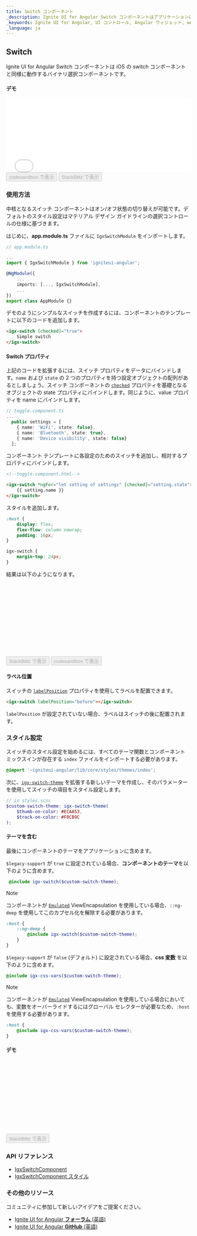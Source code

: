 ```yaml
---
title: Switch コンポーネント
_description: Ignite UI for Angular Switch コンポーネントはアプリケーションにバイナリ有効/無効または true/false のデータ入力関数を追加します。
_keywords: Ignite UI for Angular, UI コントロール, Angular ウィジェット, web ウィジェット, UI ウィジェット, Angular, ネイティブ Angular コンポーネント スィート, ネイティブ Angular コントロール, ネイティブ Angular コンポーネント ライブラリ, Angular Switch コンポーネント, Angular Switch コントロール
_language: ja
---
```


## Switch
<p class="highlight">Ignite UI for Angular Switch コンポーネントは iOS の switch コンポーネントと同様に動作するバイナリ選択コンポーネントです。</p>
<div class="divider"></div>

#### デモ
<div class="sample-container loading" style="height:200px">
    <iframe id="switch-sample-1-iframe" src='{environment:demosBaseUrl}/data-entries/switch-sample-1' width="100%" height="100%" seamless frameBorder="0" onload="onSampleIframeContentLoaded(this);"></iframe>
</div>
<div>
<button data-localize="codesandbox" disabled class="codesandbox-btn" data-iframe-id="switch-sample-1-iframe" data-demos-base-url="{environment:demosBaseUrl}">codesandbox で表示</button>
<button data-localize="stackblitz" disabled class="stackblitz-btn" data-iframe-id="switch-sample-1-iframe" data-demos-base-url="{environment:demosBaseUrl}">StackBlitz で表示</button>
</div>
<div class="divider--half"></div>

### 使用方法

中核となるスイッチ コンポーネントはオン/オフ状態の切り替えが可能です。デフォルトのスタイル設定はマテリアル デザイン ガイドラインの選択コントロールの仕様に基づきます。

はじめに、**app.module.ts** ファイルに `IgxSwitchModule` をインポートします。

```typescript
// app.module.ts

...
import { IgxSwitchModule } from 'igniteui-angular';

@NgModule({
    ...
    imports: [..., IgxSwitchModule],
    ...
})
export class AppModule {}
```

デモのようにシンプルなスイッチを作成するには、コンポーネントのテンプレートに以下のコードを追加します。

```html
<igx-switch [checked]="true">
    Simple switch
</igx-switch>
```

#### Switch プロパティ

上記のコードを拡張するには、スイッチ プロパティをデータにバインドします。`name` および `state` の 2 つのプロパティを持つ設定オブジェクトの配列があるとしましょう。スイッチ コンポーネントの [`checked`]({environment:angularApiUrl}/classes/igxswitchcomponent.html#checked) プロパティを基礎となるオブジェクトの state プロパティにバインドします。同じように、value プロパティを name にバインドします。

```typescript
// toggle.component.ts
...
  public settings = [
    { name: 'WiFi', state: false},
    { name: 'Bluetooth', state: true},
    { name: 'Device visibility', state: false}
  ];

```
コンポーネント テンプレートに各設定のためのスイッチを追加し、相対するプロパティにバインドします。

```html
<!--toggle.component.html-->

<igx-switch *ngFor="let setting of settings" [checked]="setting.state">
    {{ setting.name }}
</igx-switch>
```

スタイルを追加します。

```scss
:host {
    display: flex;
    flex-flow: column nowrap;
    padding: 16px;
}

igx-switch {
    margin-top: 24px;
}
```

結果は以下のようになります。

<div class="sample-container loading" style="height: 200px">
    <iframe id="switch-sample-2-iframe" data-src='{environment:demosBaseUrl}/data-entries/switch-sample-2' width="100%" height="100%" seamless frameBorder="0" class="lazyload"></iframe>
</div>
<button data-localize="stackblitz" disabled class="stackblitz-btn" data-iframe-id="switch-sample-2-iframe" data-demos-base-url="{environment:demosBaseUrl}">StackBlitz で表示</button>
<button data-localize="codesandbox" disabled class="codesandbox-btn" data-iframe-id="switch-sample-2-iframe" data-demos-base-url="{environment:demosBaseUrl}">codesandbox で表示</button>
</div>

#### ラベル位置

スイッチの [`labelPosition`]({environment:angularApiUrl}/classes/igxswitchcomponent.html#labelposition) プロパティを使用してラベルを配置できます。

```html
<igx-switch labelPosition="before"></igx-switch>
```

`labelPosition` が設定されていない場合、ラベルはスイッチの後に配置されます。

### スタイル設定

スイッチのスタイル設定を始めるには、すべてのテーマ関数とコンポーネント ミックスインが存在する `index` ファイルをインポートする必要があります。

```scss
@import '~igniteui-angular/lib/core/styles/themes/index';
``` 

次に、[`igx-switch-theme`]({environment:sassApiUrl}/index.html#function-igx-switch-theme) を拡張する新しいテーマを作成し、そのパラメーターを使用してスイッチの項目をスタイル設定します。

```scss
// in styles.scss
$custom-switch-theme: igx-switch-theme(
    $thumb-on-color: #ECAA53,
    $track-on-color: #F0CB9C
);
```

#### テーマを含む

<div class="divider"></div>

最後にコンポーネントのテーマをアプリケーションに含めます。

`$legacy-support` が `true` に設定されている場合、**コンポーネントのテーマ**を以下のように含めます。

```scss
 @include igx-switch($custom-switch-theme);
```
>[!NOTE]
>コンポーネントが [`Emulated`](themes/component-themes.md#表示のカプセル化) ViewEncapsulation を使用している場合、`::ng-deep` を使用してこのカプセル化を解除する必要があります。

```scss
:host {
    ::ng-deep {
        @include igx-switch($custom-switch-theme);
    }
}
```

<div class="divider"></div>

`$legacy-support` が `false` (デフォルト) に設定されている場合、**css 変数** を以下のように含めます。

```scss
@include igx-css-vars($custom-switch-theme);
```

>[!NOTE]
>コンポーネントが [`Emulated`](themes/component-themes.md#表示のカプセル化) ViewEncapsulation を使用している場合においても、変数をオーバーライドするにはグローバル セレクターが必要なため、`:host` を使用する必要があります。

```scss
:host {
    @include igx-css-vars($custom-switch-theme);
}
```
#### デモ

<div class="sample-container loading" style="height: 200px">
    <iframe id="switch-styling-iframe" frameborder="0" seamless width="100%" height="100%" data-src="{environment:demosBaseUrl}/data-entries/switch-styling" class="lazyload no-theming"></iframe>
</div>
<div>
    <button data-localize="stackblitz" disabled class="stackblitz-btn" data-iframe-id="switch-styling-iframe" data-demos-base-url="{environment:demosBaseUrl}">StackBlitz で表示</button>
</div>

<div class="divider--half"></div>

### API リファレンス
<div class="divider--half"></div>

* [IgxSwitchComponent]({environment:angularApiUrl}/classes/igxswitchcomponent.html)
* [IgxSwitchComponent スタイル]({environment:sassApiUrl}/index.html#function-igx-switch-theme)

### その他のリソース
<div class="divider--half"></div>

コミュニティに参加して新しいアイデアをご提案ください。

* [Ignite UI for Angular **フォーラム** (英語)](https://www.infragistics.com/community/forums/f/ignite-ui-for-angular)
* [Ignite UI for Angular **GitHub** (英語)](https://github.com/IgniteUI/igniteui-angular)
